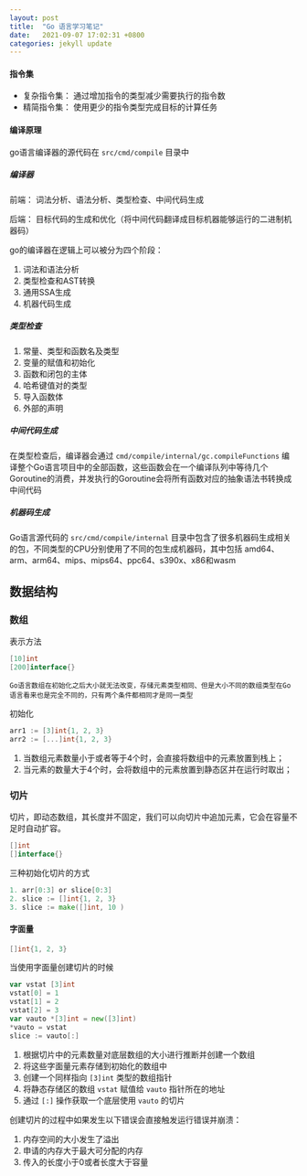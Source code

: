```yaml
---
layout: post
title:  "Go 语言学习笔记"
date:   2021-09-07 17:02:31 +0800
categories: jekyll update
---
```

#### 指令集

- 复杂指令集： 通过增加指令的类型减少需要执行的指令数
- 精简指令集： 使用更少的指令类型完成目标的计算任务


#### 编译原理

go语言编译器的源代码在 `src/cmd/compile` 目录中

##### 编译器
前端： 词法分析、语法分析、类型检查、中间代码生成

后端： 目标代码的生成和优化（将中间代码翻译成目标机器能够运行的二进制机器码）

go的编译器在逻辑上可以被分为四个阶段： 
1. 词法和语法分析
2. 类型检查和AST转换
3. 通用SSA生成
4. 机器代码生成

##### 类型检查
1. 常量、类型和函数名及类型
2. 变量的赋值和初始化
3. 函数和闭包的主体
4. 哈希键值对的类型
5. 导入函数体
6. 外部的声明


##### 中间代码生成

在类型检查后，编译器会通过 `cmd/compile/internal/gc.compileFunctions` 编译整个Go语言项目中的全部函数，这些函数会在一个编译队列中等待几个Goroutine的消费，并发执行的Goroutine会将所有函数对应的抽象语法书转换成中间代码


##### 机器码生成

Go语言源代码的 `src/cmd/compile/internal` 目录中包含了很多机器码生成相关的包，不同类型的CPU分别使用了不同的包生成机器码，其中包括 amd64、arm、arm64、mips、mips64、ppc64、s390x、x86和wasm


## 数据结构


### 数组

表示方法

``` go
[10]int
[200]interface{}
```
`Go语言数组在初始化之后大小就无法改变，存储元素类型相同、但是大小不同的数组类型在Go语言看来也是完全不同的，只有两个条件都相同才是同一类型`

初始化

``` go
arr1 := [3]int{1, 2, 3}
arr2 := [...]int{1, 2, 3}
```

1. 当数组元素数量小于或者等于4个时，会直接将数组中的元素放置到栈上；
2. 当元素的数量大于4个时，会将数组中的元素放置到静态区并在运行时取出；


### 切片

切片，即动态数组，其长度并不固定，我们可以向切片中追加元素，它会在容量不足时自动扩容。

``` go
[]int
[]interface{}
```

三种初始化切片的方式
``` go
1. arr[0:3] or slice[0:3]
2. slice := []int{1, 2, 3}
3. slice := make([]int, 10 )
```


#### 字面量

``` go
[]int{1, 2, 3}
```

当使用字面量创建切片的时候

``` go
var vstat [3]int
vstat[0] = 1
vstat[1] = 2
vstat[2] = 3
var vauto *[3]int = new([3]int)
*vauto = vstat
slice := vauto[:]
```

1. 根据切片中的元素数量对底层数组的大小进行推断并创建一个数组
2. 将这些字面量元素存储到初始化的数组中
3. 创建一个同样指向 `[3]int` 类型的数组指针
4. 将静态存储区的数组 `vstat` 赋值给 `vauto` 指针所在的地址
5. 通过 `[:]` 操作获取一个底层使用 `vauto` 的切片


创建切片的过程中如果发生以下错误会直接触发运行错误并崩溃：
1. 内存空间的大小发生了溢出
2. 申请的内存大于最大可分配的内存
3. 传入的长度小于0或者长度大于容量
